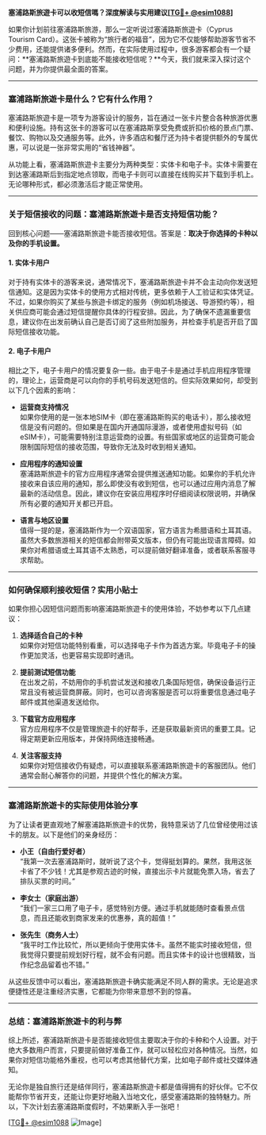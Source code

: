 **塞浦路斯旅遊卡可以收短信嗎？深度解读与实用建议[[TG💪+ @esim1088](https://t.me/s/esim1088)]**

如果你计划前往塞浦路斯旅游，那么一定听说过塞浦路斯旅遊卡（Cyprus Tourism Card）。这张卡被称为“旅行者的福音”，因为它不仅能够帮助游客节省不少费用，还能提供诸多便利。然而，在实际使用过程中，很多游客都会有一个疑问：**塞浦路斯旅遊卡到底能不能接收短信呢？**今天，我们就来深入探讨这个问题，并为你提供最全面的答案。

---

### **塞浦路斯旅遊卡是什么？它有什么作用？**

塞浦路斯旅遊卡是一项专为游客设计的服务，旨在通过一张卡片整合各种旅游优惠和便利设施。持有这张卡的游客可以在塞浦路斯享受免费或折扣价格的景点门票、餐饮、购物以及交通服务等。此外，许多酒店和餐厅还为持卡者提供额外的专属优惠，可以说是一张非常实用的“省钱神器”。

从功能上看，塞浦路斯旅遊卡主要分为两种类型：实体卡和电子卡。实体卡需要在到达塞浦路斯后到指定地点领取，而电子卡则可以直接在线购买并下载到手机上。无论哪种形式，都必须激活后才能正常使用。

---

### **关于短信接收的问题：塞浦路斯旅遊卡是否支持短信功能？**

回到核心问题——塞浦路斯旅遊卡能否接收短信。答案是：**取决于你选择的卡种以及你的手机设置。**

#### **1. 实体卡用户**
对于持有实体卡的游客来说，通常情况下，塞浦路斯旅遊卡并不会主动向你发送短信通知。这是因为实体卡的使用方式相对传统，更多依赖于人工验证和实体凭证。不过，如果你购买了某些与旅遊卡绑定的服务（例如机场接送、导游预约等），相关供应商可能会通过短信提醒你具体的行程安排。因此，为了确保不遗漏重要信息，建议你在出发前确认自己是否订阅了这些附加服务，并检查手机是否开启了国际短信接收功能。

#### **2. 电子卡用户**
相比之下，电子卡用户的情况要复杂一些。由于电子卡是通过手机应用程序管理的，理论上，运营商是可以向你的手机号码发送短信的。但实际效果如何，却受到以下几个因素的影响：

- **运营商支持情况**  
  如果你使用的是一张本地SIM卡（即在塞浦路斯购买的电话卡），那么接收短信是没有问题的。但如果是在国内开通国际漫游，或者使用虚拟号码（如eSIM卡），可能需要特别注意运营商的设置。有些国家或地区的运营商可能会限制国际短信的接收范围，导致你无法及时收到相关通知。

- **应用程序的通知设置**  
  塞浦路斯旅遊卡的官方应用程序通常会提供推送通知功能。如果你的手机允许接收来自该应用的通知，那么即使没有收到短信，也可以通过应用内消息了解最新的活动信息。因此，建议你在安装应用程序时仔细阅读权限说明，并确保所有必要的通知开关都已开启。

- **语言与地区设置**  
  值得一提的是，塞浦路斯作为一个双语国家，官方语言为希腊语和土耳其语。虽然大多数旅游相关的短信都会附带英文版本，但仍有可能出现语言障碍。如果你对希腊语或土耳其语不太熟悉，可以提前做好翻译准备，或者联系客服寻求帮助。

---

### **如何确保顺利接收短信？实用小贴士**

如果你担心因短信问题而影响塞浦路斯旅遊卡的使用体验，不妨参考以下几点建议：

1. **选择适合自己的卡种**  
   如果你对短信功能特别看重，可以选择电子卡作为首选方案。毕竟电子卡的操作更加灵活，也更容易实现即时通讯。

2. **提前测试短信功能**  
   在出发之前，不妨用你的手机尝试发送和接收几条国际短信，确保设备运行正常且没有被运营商屏蔽。同时，也可以咨询客服是否可以将重要信息通过电子邮件或其他渠道发送给你。

3. **下载官方应用程序**  
   官方应用程序不仅是管理旅遊卡的好帮手，还是获取最新资讯的重要工具。记得定期更新应用版本，并保持网络连接畅通。

4. **关注客服支持**  
   如果你对短信接收仍有疑虑，可以直接联系塞浦路斯旅遊卡的客服团队。他们通常会耐心解答你的问题，并提供个性化的解决方案。

---

### **塞浦路斯旅遊卡的实际使用体验分享**

为了让读者更直观地了解塞浦路斯旅遊卡的优势，我特意采访了几位曾经使用过该卡的朋友。以下是他们的亲身经历：

- **小王（自由行爱好者）**  
  “我第一次去塞浦路斯时，就听说了这个卡，觉得挺划算的。果然，我用这张卡省了不少钱！尤其是参观古迹的时候，直接出示卡片就能免票入场，省去了排队买票的时间。”

- **李女士（家庭出游）**  
  “我们一家三口用了电子卡，感觉特别方便。通过手机就能随时查看景点信息，而且还能收到商家发来的优惠券，真的超值！”

- **张先生（商务人士）**  
  “我平时工作比较忙，所以更倾向于使用实体卡。虽然不能实时接收短信，但我觉得只要提前规划好行程，就不会有问题。而且实体卡的设计也很精致，当作纪念品留着也不错。”

从这些反馈中可以看出，塞浦路斯旅遊卡确实能满足不同人群的需求。无论是追求便捷性还是注重经济实惠，它都能为你带来意想不到的惊喜。

---

### **总结：塞浦路斯旅遊卡的利与弊**

综上所述，塞浦路斯旅遊卡是否能接收短信主要取决于你的卡种和个人设置。对于绝大多数用户而言，只要提前做好准备工作，就可以轻松应对各种情况。当然，如果你对短信功能格外重视，也可以考虑其他替代方案，比如电子邮件或社交媒体通知。

无论你是独自旅行还是结伴同行，塞浦路斯旅遊卡都是值得拥有的好伙伴。它不仅能帮你节省开支，还能让你更好地融入当地文化，感受塞浦路斯的独特魅力。所以，下次计划去塞浦路斯度假时，不妨果断入手一张吧！

[[TG💪+ @esim1088](https://t.me/s/esim1088) ![Image](https://i.postimg.cc/4NQfJmqS/Snipaste-2025-05-13-00-14-12.png)]